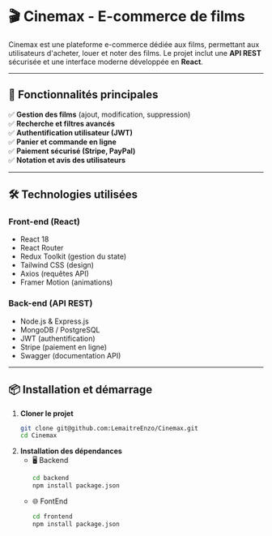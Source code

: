 # 🎬 Cinemax - E-commerce de films

Cinemax est une plateforme e-commerce dédiée aux films, permettant aux utilisateurs d'acheter, louer et noter des films. Le projet inclut une **API REST** sécurisée et une interface moderne développée en **React**.

---

## 🚀 Fonctionnalités principales

✅ **Gestion des films** (ajout, modification, suppression)  
✅ **Recherche et filtres avancés**  
✅ **Authentification utilisateur (JWT)**  
✅ **Panier et commande en ligne**  
✅ **Paiement sécurisé (Stripe, PayPal)**  
✅ **Notation et avis des utilisateurs**  

---

## 🛠️ Technologies utilisées

### **Front-end (React)**
- React 18
- React Router
- Redux Toolkit (gestion du state)
- Tailwind CSS (design)
- Axios (requêtes API)
- Framer Motion (animations)

### **Back-end (API REST)**
- Node.js & Express.js
- MongoDB / PostgreSQL
- JWT (authentification)
- Stripe (paiement en ligne)
- Swagger (documentation API)

---

## 📦 Installation et démarrage

1. **Cloner le projet**
    ```sh
    git clone git@github.com:LemaitreEnzo/Cinemax.git
    cd Cinemax

2. **Installation des dépendances**
   - 🖥️ Backend
       ```sh
       cd backend
       npm install package.json

   - 🌐 FontEnd
       ```sh
       cd frontend
       npm install package.json
